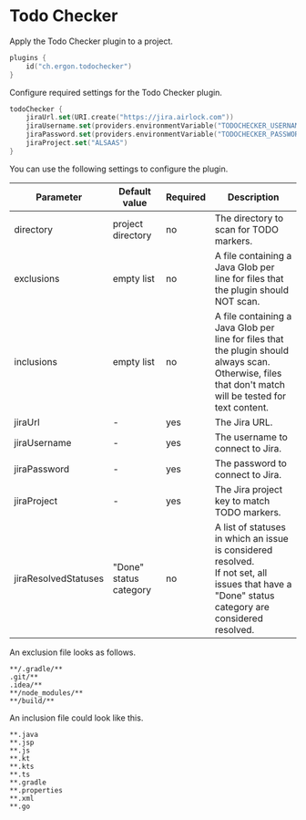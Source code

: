 Todo Checker
============

Apply the Todo Checker plugin to a project.

```kotlin
plugins {
	id("ch.ergon.todochecker")
}
```

Configure required settings for the Todo Checker plugin.

```kotlin
todoChecker {
	jiraUrl.set(URI.create("https://jira.airlock.com"))
	jiraUsername.set(providers.environmentVariable("TODOCHECKER_USERNAME"))
	jiraPassword.set(providers.environmentVariable("TODOCHECKER_PASSWORD"))
	jiraProject.set("ALSAAS")
}
```

You can use the following settings to configure the plugin.

| Parameter            | Default value          | Required | Description                                                                                                                                                 |
|----------------------|------------------------|----------|-------------------------------------------------------------------------------------------------------------------------------------------------------------|
| directory            | project directory      | no       | The directory to scan for TODO markers.                                                                                                                     |
| exclusions           | empty list             | no       | A file containing a Java Glob per line for files that the plugin should NOT scan.                                                                           |
| inclusions           | empty list             | no       | A file containing a Java Glob per line for files that the plugin should always scan.<br/>Otherwise, files that don't match will be tested for text content. |
| jiraUrl              | -                      | yes      | The Jira URL.                                                                                                                                               |
| jiraUsername         | -                      | yes      | The username to connect to Jira.                                                                                                                            |
| jiraPassword         | -                      | yes      | The password to connect to Jira.                                                                                                                            |
| jiraProject          | -                      | yes      | The Jira project key to match TODO markers.                                                                                                                 |
| jiraResolvedStatuses | "Done" status category | no       | A list of statuses in which an issue is considered resolved.<br/>If not set, all issues that have a "Done" status category are considered resolved.         |

An exclusion file looks as follows.

```text
**/.gradle/**
.git/**
.idea/**
**/node_modules/**
**/build/**
```

An inclusion file could look like this.

```text
**.java
**.jsp
**.js
**.kt
**.kts
**.ts
**.gradle
**.properties
**.xml
**.go
```
